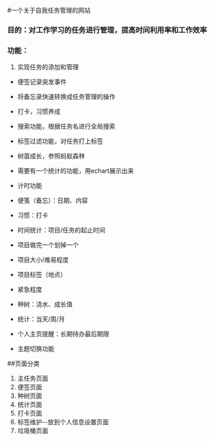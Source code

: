 #一个关于自我任务管理的网站
### 目的：对工作学习的任务进行管理，提高时间利用率和工作效率
### 功能：
1. 实现任务的添加和管理
* 便签记录突发事件
* 将备忘录快速转换成任务管理的操作
* 打卡，习惯养成
* 搜索功能，根据任务名进行全局搜索
* 标签过滤功能，对任务打上标签
* 树苗成长，参照蚂蚁森林
* 需要有一个统计的功能，用echart展示出来
* 计时功能

* 便笺（备忘）：日期、内容
* 习惯：打卡
* 时间统计：项目/任务的起止时间
* 项目做完一个划掉一个
* 项目大小/难易程度
* 项目标签（地点）
* 紧急程度
* 种树：浇水、成长值
* 统计：当天/周/月
* 个人主页提醒：长期待办最后期限
* 主题切换功能

##页面分类
1. 主任务页面
2. 便签页面
3. 种树页面
4. 统计页面
5. 打卡页面
6. 标签维护--放到个人信息设置页面
7. 垃圾桶页面
